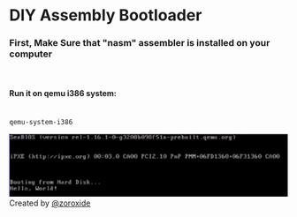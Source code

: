 # DIY Assembly Bootloader
<h3>First, Make Sure that "nasm" assembler is installed on your computer</h3>
<br>
<h4>Run it on qemu i386 system: </h4>


```

qemu-system-i386 

```

<img src="https://github.com/Egypt-Open-Source/Bootloader/blob/main/screenshoot.png">

<footer>Created by <a href="https://github.com/zoroxide">@zoroxide</a></footer>
